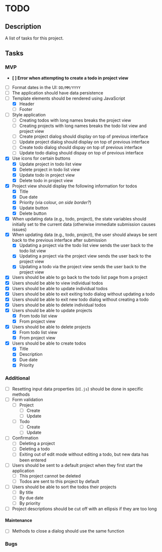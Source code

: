 # TODO

## Description

A list of tasks for this project.

## Tasks

### MVP

- **[ ] Error when attempting to create a todo in project view**

- [ ] Format dates in the UI: `DD/MM/YYYY`
- [ ] The application should have data persistence
- [ ] Template elements should be rendered using JavaScript
    - [x] Header
    - [ ] Footer
- [ ] Style application
    - [ ] Creating todos with long names breaks the project view
    - [ ] Creating projects with long names breaks the todo list view and
    project view
    - [ ] Create project dialog should display on top of previous interface
    - [ ] Update project dialog should display on top of previous interface
    - [ ] Create todo dialog should dispay on top of previous interface
    - [ ] Update todo dialog should dispay on top of previous interface
- [x] Use icons for certain buttons
    - [x] Update project in todo list view
    - [x] Delete project in todo list view
    - [x] Update todo in project view
    - [x] Delete todo in project view
- [x] Project view should display the following information for todos
    - [x] Title
    - [x] Due date
    - [x] Priority (via colour, _on side border?_)
    - [x] Update button
    - [x] Delete button
- [x] When updating data (e.g., todo, project), the state variables should
initially set to the current data (otherwise immediate submission causes issues)
- [x] When updating data (e.g., todo, project), the user should always be sent
back to the previous interface after submission
    - [x] Updating a project via the todo list view sends the user back to the
    todo list view
    - [x] Updating a project via the project view sends the user back to the
    project view
    - [x] Updating a todo via the project view sends the user back to the
    project view
- [x] Users should be able to go back to the todo list page from a project
- [x] Users should be able to view individual todos
- [x] Users should be able to update individual todos
- [x] Users should be able to exit exiting todo dialog without updating a todo
- [x] Users should be able to exit new todo dialog without creating a todo
- [x] Users should be able to delete individual todos
- [x] Users should be able to update projects
    - [x] From todo list view
    - [x] From project view
- [x] Users should be able to delete projects
    - [x] From todo list view
    - [x] From project view
- [x] Users should be able to create todos
    - [x] Title
    - [x] Description
    - [x] Due date
    - [x] Priority

### Additional

- [ ] Resetting input data properties (`UI.js`) should be done in specific
methods
- [ ] Form validation
    - [ ] Project
        - [ ] Create
        - [ ] Update
    - [ ] Todo
        - [ ] Create
        - [ ] Update
- [ ] Confirmation
    - [ ] Deleting a project
    - [ ] Deleting a todo
    - [ ] Exiting out of edit mode without editing a todo, but new data has been
    entered
- [ ] Users should be sent to a default project when they first start the
application
    - [ ] This project cannot be deleted
    - [ ] Todos are sent to this project by default
- [ ] Users should be able to sort the todos their projects
    - [ ] By title
    - [ ] By due date
    - [ ] By priority
- [ ] Project descriptions should be cut off with an ellipsis if they are too
long

#### Maintenance

- [ ] Methods to close a dialog should use the same function

### Bugs
